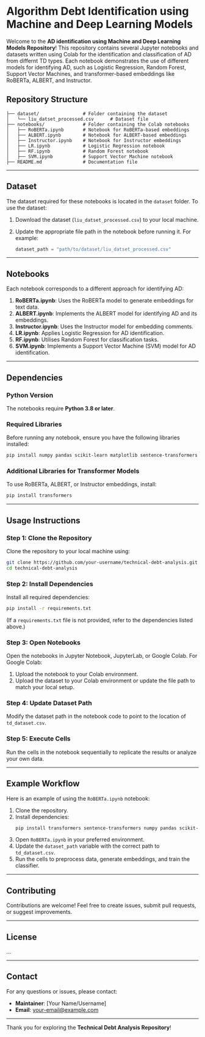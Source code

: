 # Algorithm Debt Identification using Machine and Deep Learning Models

Welcome to the **AD identification using Machine and Deep Learning Models Repository**! This repository contains several Jupyter notebooks and datasets written using Colab for the identification and classification of AD from differnt TD types. Each notebook demonstrates the use of different models for identifying AD, such as Logistic Regression, Random Forest, Support Vector Machines, and transformer-based embeddings like RoBERTa, ALBERT, and Instructor.

## Repository Structure

```
├── dataset/                # Folder containing the dataset
│   └── liu_datset_processed.csv      # Dataset file
├── notebooks/              # Folder containing the Colab notebooks
│   ├── RoBERTa.ipynb       # Notebook for RoBERTa-based embeddings
│   ├── ALBERT.ipynb        # Notebook for ALBERT-based embeddings
│   ├── Instructor.ipynb    # Notebook for Instructor embeddings
│   ├── LR.ipynb            # Logistic Regression notebook
│   ├── RF.ipynb            # Random Forest notebook
│   ├── SVM.ipynb           # Support Vector Machine notebook
├── README.md               # Documentation file
```

---

## Dataset

The dataset required for these notebooks is located in the `dataset` folder. To use the dataset:

1. Download the dataset (`liu_datset_processed.csv`) to your local machine.
2. Update the appropriate file path in the notebook before running it. For example:

   ```python
   dataset_path = "path/to/dataset/liu_datset_processed.csv"
   ```

---

## Notebooks

Each notebook corresponds to a different approach for identifying AD:

1. **RoBERTa.ipynb**: Uses the RoBERTa model to generate embeddings for text data.
2. **ALBERT.ipynb**: Implements the ALBERT model for identifying AD and its embeddings.
3. **Instructor.ipynb**: Uses the Instructor model for embedding comments.
4. **LR.ipynb**: Applies Logistic Regression for AD identification.
5. **RF.ipynb**: Utilises Random Forest for classification tasks.
6. **SVM.ipynb**: Implements a Support Vector Machine (SVM) model for AD identification.

---

## Dependencies

### Python Version
The notebooks require **Python 3.8 or later**.

### Required Libraries
Before running any notebook, ensure you have the following libraries installed:

```bash
pip install numpy pandas scikit-learn matplotlib sentence-transformers
```

### Additional Libraries for Transformer Models
To use RoBERTa, ALBERT, or Instructor embeddings, install:

```bash
pip install transformers
```

---

## Usage Instructions

### Step 1: Clone the Repository
Clone the repository to your local machine using:

```bash
git clone https://github.com/your-username/technical-debt-analysis.git
cd technical-debt-analysis
```

### Step 2: Install Dependencies
Install all required dependencies:

```bash
pip install -r requirements.txt
```
(If a `requirements.txt` file is not provided, refer to the dependencies listed above.)

### Step 3: Open Notebooks
Open the notebooks in Jupyter Notebook, JupyterLab, or Google Colab. For Google Colab:

1. Upload the notebook to your Colab environment.
2. Upload the dataset to your Colab environment or update the file path to match your local setup.

### Step 4: Update Dataset Path
Modify the dataset path in the notebook code to point to the location of `td_dataset.csv`.

### Step 5: Execute Cells
Run the cells in the notebook sequentially to replicate the results or analyze your own data.

---

## Example Workflow
Here is an example of using the `RoBERTa.ipynb` notebook:

1. Clone the repository.
2. Install dependencies:
   ```bash
   pip install transformers sentence-transformers numpy pandas scikit-learn
   ```
3. Open `RoBERTa.ipynb` in your preferred environment.
4. Update the `dataset_path` variable with the correct path to `td_dataset.csv`.
5. Run the cells to preprocess data, generate embeddings, and train the classifier.

---

## Contributing
Contributions are welcome! Feel free to create issues, submit pull requests, or suggest improvements.

---

## License
...

---

## Contact
For any questions or issues, please contact:

- **Maintainer**: [Your Name/Username]
- **Email**: your-email@example.com

---

Thank you for exploring the **Technical Debt Analysis Repository**!
